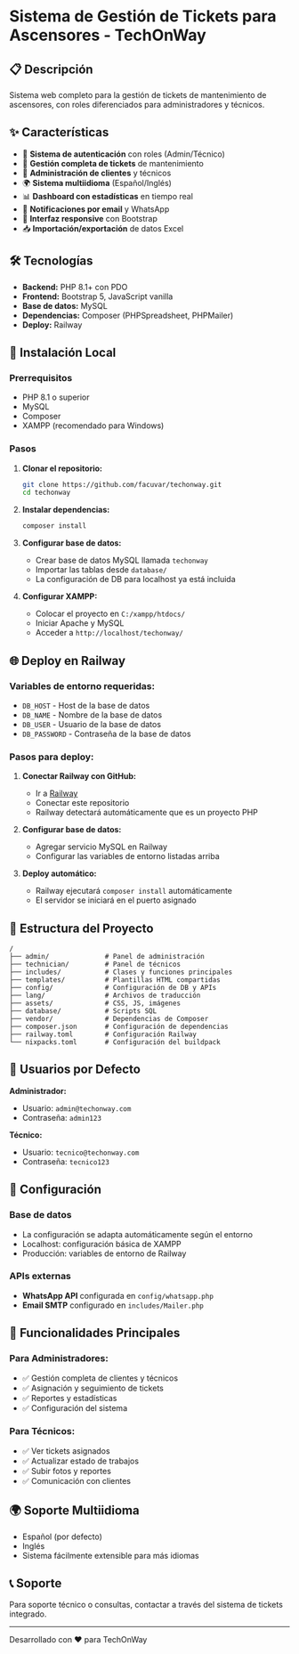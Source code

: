 # Sistema de Gestión de Tickets para Ascensores - TechOnWay

## 📋 Descripción

Sistema web completo para la gestión de tickets de mantenimiento de ascensores, con roles diferenciados para administradores y técnicos.

## ✨ Características

- 🔐 **Sistema de autenticación** con roles (Admin/Técnico)
- 🎫 **Gestión completa de tickets** de mantenimiento
- 👥 **Administración de clientes** y técnicos
- 🌍 **Sistema multiidioma** (Español/Inglés)
- 📊 **Dashboard con estadísticas** en tiempo real
- 📧 **Notificaciones por email** y WhatsApp
- 📱 **Interfaz responsive** con Bootstrap
- 📥 **Importación/exportación** de datos Excel

## 🛠️ Tecnologías

- **Backend:** PHP 8.1+ con PDO
- **Frontend:** Bootstrap 5, JavaScript vanilla
- **Base de datos:** MySQL
- **Dependencias:** Composer (PHPSpreadsheet, PHPMailer)
- **Deploy:** Railway

## 🚀 Instalación Local

### Prerrequisitos
- PHP 8.1 o superior
- MySQL
- Composer
- XAMPP (recomendado para Windows)

### Pasos

1. **Clonar el repositorio:**
   ```bash
   git clone https://github.com/facuvar/techonway.git
   cd techonway
   ```

2. **Instalar dependencias:**
   ```bash
   composer install
   ```

3. **Configurar base de datos:**
   - Crear base de datos MySQL llamada `techonway`
   - Importar las tablas desde `database/`
   - La configuración de DB para localhost ya está incluida

4. **Configurar XAMPP:**
   - Colocar el proyecto en `C:/xampp/htdocs/`
   - Iniciar Apache y MySQL
   - Acceder a `http://localhost/techonway/`

## 🌐 Deploy en Railway

### Variables de entorno requeridas:
- `DB_HOST` - Host de la base de datos
- `DB_NAME` - Nombre de la base de datos  
- `DB_USER` - Usuario de la base de datos
- `DB_PASSWORD` - Contraseña de la base de datos

### Pasos para deploy:

1. **Conectar Railway con GitHub:**
   - Ir a [Railway](https://railway.app)
   - Conectar este repositorio
   - Railway detectará automáticamente que es un proyecto PHP

2. **Configurar base de datos:**
   - Agregar servicio MySQL en Railway
   - Configurar las variables de entorno listadas arriba

3. **Deploy automático:**
   - Railway ejecutará `composer install` automáticamente
   - El servidor se iniciará en el puerto asignado

## 📁 Estructura del Proyecto

```
/
├── admin/              # Panel de administración
├── technician/         # Panel de técnicos
├── includes/           # Clases y funciones principales
├── templates/          # Plantillas HTML compartidas
├── config/             # Configuración de DB y APIs
├── lang/               # Archivos de traducción
├── assets/             # CSS, JS, imágenes
├── database/           # Scripts SQL
├── vendor/             # Dependencias de Composer
├── composer.json       # Configuración de dependencias
├── railway.toml        # Configuración Railway
└── nixpacks.toml       # Configuración del buildpack
```

## 👥 Usuarios por Defecto

**Administrador:**
- Usuario: `admin@techonway.com`
- Contraseña: `admin123`

**Técnico:**
- Usuario: `tecnico@techonway.com`  
- Contraseña: `tecnico123`

## 🔧 Configuración

### Base de datos
- La configuración se adapta automáticamente según el entorno
- Localhost: configuración básica de XAMPP
- Producción: variables de entorno de Railway

### APIs externas
- **WhatsApp API** configurada en `config/whatsapp.php`
- **Email SMTP** configurado en `includes/Mailer.php`

## 📝 Funcionalidades Principales

### Para Administradores:
- ✅ Gestión completa de clientes y técnicos
- ✅ Asignación y seguimiento de tickets
- ✅ Reportes y estadísticas
- ✅ Configuración del sistema

### Para Técnicos:
- ✅ Ver tickets asignados
- ✅ Actualizar estado de trabajos
- ✅ Subir fotos y reportes
- ✅ Comunicación con clientes

## 🌍 Soporte Multiidioma

- Español (por defecto)
- Inglés
- Sistema fácilmente extensible para más idiomas

## 📞 Soporte

Para soporte técnico o consultas, contactar a través del sistema de tickets integrado.

---

Desarrollado con ❤️ para TechOnWay